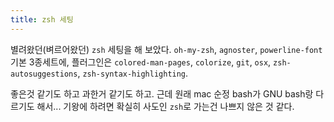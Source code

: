 ```yaml
---
title: zsh 세팅
---
```


별려왔던(벼르어왔던) `zsh` 세팅을 해 보았다.
`oh-my-zsh`, `agnoster`, `powerline-font` 기본 3종세트에, 플러그인은 `colored-man-pages`, `colorize`, `git`, `osx`, `zsh-autosuggestions`, `zsh-syntax-highlighting`.

좋은것 같기도 하고 과한거 같기도 하고.
근데 원래 mac 순정 bash가 GNU bash랑 다르기도 해서... 기왕에 하려면 확실히 사도인 `zsh`로 가는건 나쁘지 않은 것 같다.
